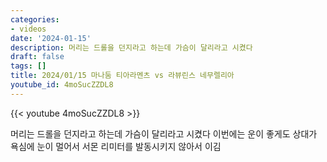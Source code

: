 ```yaml
---
categories:
- videos
date: '2024-01-15'
description: 머리는 드롤을 던지라고 하는데 가슴이 달리라고 시켰다
draft: false
tags: []
title: 2024/01/15 마나둠 티아라멘츠 vs 라뷰린스 네무렐리아
youtube_id: 4moSucZZDL8
---
```



{{< youtube 4moSucZZDL8 >}}

머리는 드롤을 던지라고 하는데 가슴이 달리라고 시켰다
이번에는 운이 좋게도 상대가 욕심에 눈이 멀어서 서몬 리미터를 발동시키지 않아서 이김